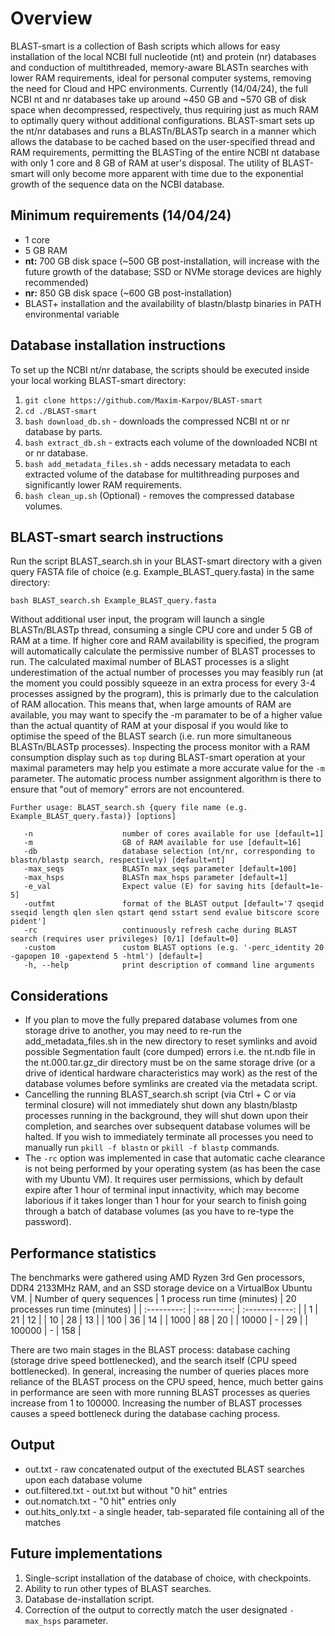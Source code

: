 # Overview
BLAST-smart is a collection of Bash scripts which allows for easy installation of the local NCBI full nucleotide (nt) and protein (nr) databases and conduction of multithreaded, memory-aware BLASTn searches with lower RAM requirements, ideal for personal computer systems, removing the need for Cloud and HPC environments. Currently (14/04/24), the full NCBI nt and nr databases take up around ~450 GB and ~570 GB of disk space when decompressed, respectively, thus requiring just as much RAM to optimally query without additional configurations. BLAST-smart sets up the nt/nr databases and runs a BLASTn/BLASTp search in a manner which allows the database to be cached based on the user-specified thread and RAM requirements, permitting the BLASTing of the entire NCBI nt database with only 1 core and 8 GB of RAM at user's disposal. The utility of BLAST-smart will only become more apparent with time due to the exponential growth of the sequence data on the NCBI database.

## Minimum requirements (14/04/24)
- 1 core
- 5 GB RAM
- **nt:** 700 GB disk space (~500 GB post-installation, will increase with the future growth of the database; SSD or NVMe storage devices are highly recommended)
- **nr:** 850 GB disk space (~600 GB post-installation)
- BLAST+ installation and the availability of blastn/blastp binaries in PATH environmental variable

## Database installation instructions
To set up the NCBI nt/nr database, the scripts should be executed inside your local working BLAST-smart directory:
  1) ```git clone https://github.com/Maxim-Karpov/BLAST-smart```
  2) ```cd ./BLAST-smart```
  3) ```bash download_db.sh``` - downloads the compressed NCBI nt or nr database by parts.
  4) ```bash extract_db.sh``` - extracts each volume of the downloaded NCBI nt or nr database.
  5) ```bash add_metadata_files.sh``` - adds necessary metadata to each extracted volume of the database for multithreading purposes and significantly lower RAM requirements.
  6) ```bash clean_up.sh``` (Optional) -  removes the compressed database volumes.

## BLAST-smart search instructions
Run the script BLAST_search.sh in your BLAST-smart directory with a given query FASTA file of choice (e.g. Example_BLAST_query.fasta) in the same directory:

```
bash BLAST_search.sh Example_BLAST_query.fasta
```

Without additional user input, the program will launch a single BLASTn/BLASTp thread, consuming a single CPU core and under 5 GB of RAM at a time. If higher core and RAM availability is specified, the program will automatically calculate the permissive number of BLAST processes to run. The calculated maximal number of BLAST processes is a slight underestimation of the actual number of processes you may feasibly run (at the moment you could possibly squeeze in an extra process for every 3-4 processes assigned by the program), this is primarly due to the calculation of RAM allocation. This means that, when large amounts of RAM are available, you may want to specify the -m paramater to be of a higher value than the actual quantity of RAM at your disposal if you would like to optimise the speed of the BLAST search (i.e. run more simultaneous BLASTn/BLASTp processes). Inspecting the process monitor with a RAM consumption display such as ```top``` during BLAST-smart operation at your maximal parameters may help you estimate a more accurate value for the ```-m``` parameter. The automatic process number assignment algorithm is there to ensure that "out of memory" errors are not encountered.

```
Further usage: BLAST_search.sh {query file name (e.g. Example_BLAST_query.fasta)} [options] 

   -n                    number of cores available for use [default=1]
   -m                    GB of RAM available for use [default=16]
   -db                   database selection (nt/nr, corresponding to blastn/blastp search, respectively) [default=nt]
   -max_seqs             BLASTn max_seqs parameter [default=100]
   -max_hsps             BLASTn max_hsps parameter [default=1]
   -e_val                Expect value (E) for saving hits [default=1e-5]
   -outfmt               format of the BLAST output [default='7 qseqid sseqid length qlen slen qstart qend sstart send evalue bitscore score pident']
   -rc                   continuously refresh cache during BLAST search (requires user privileges) [0/1] [default=0]
   -custom               custom BLAST options (e.g. '-perc_identity 20 -gapopen 10 -gapextend 5 -html') [default=]
   -h, --help            print description of command line arguments
```

## Considerations
 - If you plan to move the fully prepared database volumes from one storage drive to another, you may need to re-run the add_metadata_files.sh in the new directory to reset symlinks and avoid possible Segmentation fault (core dumped) errors i.e. the nt.ndb file in the nt.000.tar.gz_dir directory must be on the same storage drive (or a drive of identical hardware characteristics may work) as the rest of the database volumes before symlinks are created via the metadata script.
 - Cancelling the running BLAST_search.sh script (via Ctrl + C or via terminal closure) will not immediately shut down any blastn/blastp processes running in the background, they will shut down upon their completion, and searches over subsequent database volumes will be halted. If you wish to immediately terminate all processes you need to manually run ```pkill -f blastn``` or ```pkill -f blastp``` commands.
 - The ```-rc``` option was implemented in case that automatic cache clearance is not being performed by your operating system (as has been the case with my Ubuntu VM). It requires user permissions, which by default expire after 1 hour of terminal input innactivity, which may become laborious if it takes longer than 1 hour for your search to finish going through a batch of database volumes (as you have to re-type the password).

## Performance statistics 
The benchmarks were gathered using AMD Ryzen 3rd Gen processors, DDR4 2133MHz RAM, and an SSD storage device on a VirtualBox Ubuntu VM.
| Number of query sequences | 1 process run time (minutes) | 20 processes run time (minutes) |
| :---------: | :---------: | :------------: | 
| 1 | 21  | 12 |
| 10 | 28 | 13 |
| 100 | 36 | 14 |
| 1000 | 88 | 20 |
| 10000 | - | 29 |
| 100000 | - | 158 |

There are two main stages in the BLAST process: database caching (storage drive speed bottlenecked), and the search itself (CPU speed bottlenecked). In general, increasing the number of queries places more reliance of the BLAST process on the CPU speed, hence, much better gains in performance are seen with more running BLAST processes as queries increase from 1 to 100000. Increasing the number of BLAST processes causes a speed bottleneck during the database caching process.

## Output
- out.txt - raw concatenated output of the exectuted BLAST searches upon each database volume
- out.filtered.txt - out.txt but without "0 hit" entries
- out.nomatch.txt - "0 hit" entries only
- out.hits_only.txt - a single header, tab-separated file containing all of the matches

## Future implementations
  1) Single-script installation of the database of choice, with checkpoints.
  2) Ability to run other types of BLAST searches.
  3) Database de-installation script.
  4) Correction of the output to correctly match the user designated ```-max_hsps``` parameter.

